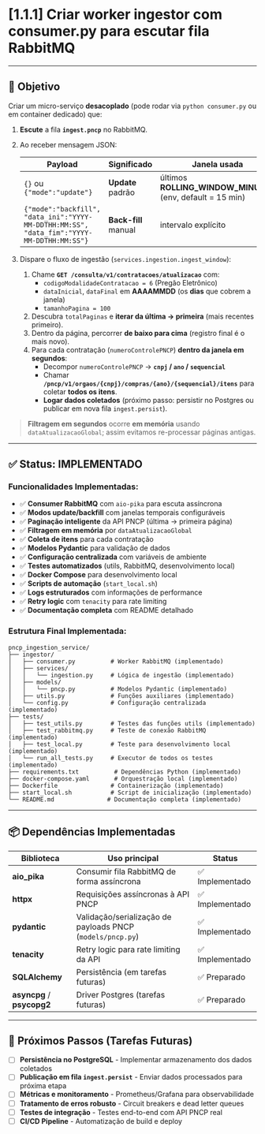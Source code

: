 # [1.1.1] Criar worker ingestor com consumer.py para escutar fila RabbitMQ

---

## 🎯 Objetivo

Criar um micro-serviço **desacoplado** (pode rodar via `python consumer.py` ou em container dedicado) que:

1. **Escute** a fila **`ingest.pncp`** no RabbitMQ.  
2. Ao receber mensagem JSON:

   | Payload | Significado | Janela usada |
   |---------|-------------|--------------|
   | `{}` ou `{"mode":"update"}` | **Update** padrão | últimos **ROLLING_WINDOW_MINUTES** (env, default = 15 min) |
   | `{"mode":"backfill", "data_ini":"YYYY-MM-DDTHH:MM:SS", "data_fim":"YYYY-MM-DDTHH:MM:SS"}` | **Back-fill** manual | intervalo explícito |

3. Dispare o fluxo de ingestão (`services.ingestion.ingest_window`):  
   1. Chame **`GET /consulta/v1/contratacoes/atualizacao`** com:  
      - `codigoModalidadeContratacao = 6` (Pregão Eletrônico)  
      - `dataInicial`, `dataFinal` em **AAAAMMDD** (os **dias** que cobrem a janela)  
      - `tamanhoPagina = 100`  
   2. Descubra `totalPaginas` e **iterar da última → primeira** (mais recentes primeiro).  
   3. Dentro da página, percorrer **de baixo para cima** (registro final é o mais novo).  
   4. Para cada contratação (`numeroControlePNCP`) **dentro da janela em segundos**:  
      - Decompor `numeroControlePNCP` → **`cnpj` / `ano` / `sequencial`**  
      - Chamar **`/pncp/v1/orgaos/{cnpj}/compras/{ano}/{sequencial}/itens`** para coletar **todos os itens**.  
      - **Logar dados coletados** (próximo passo: persistir no Postgres ou publicar em nova fila `ingest.persist`).

> **Filtragem em segundos** ocorre **em memória** usando `dataAtualizacaoGlobal`; assim evitamos re-processar páginas antigas.

---

## ✅ Status: IMPLEMENTADO

### Funcionalidades Implementadas:
- ✅ **Consumer RabbitMQ** com `aio-pika` para escuta assíncrona
- ✅ **Modos update/backfill** com janelas temporais configuráveis
- ✅ **Paginação inteligente** da API PNCP (última → primeira página)
- ✅ **Filtragem em memória** por `dataAtualizacaoGlobal`
- ✅ **Coleta de itens** para cada contratação
- ✅ **Modelos Pydantic** para validação de dados
- ✅ **Configuração centralizada** com variáveis de ambiente
- ✅ **Testes automatizados** (utils, RabbitMQ, desenvolvimento local)
- ✅ **Docker Compose** para desenvolvimento local
- ✅ **Scripts de automação** (`start_local.sh`)
- ✅ **Logs estruturados** com informações de performance
- ✅ **Retry logic** com `tenacity` para rate limiting
- ✅ **Documentação completa** com README detalhado

### Estrutura Final Implementada:
```text
pncp_ingestion_service/
├── ingestor/
│   ├── consumer.py          # Worker RabbitMQ (implementado)
│   ├── services/
│   │   └── ingestion.py     # Lógica de ingestão (implementado)
│   ├── models/
│   │   └── pncp.py          # Modelos Pydantic (implementado)
│   ├── utils.py             # Funções auxiliares (implementado)
│   └── config.py            # Configuração centralizada (implementado)
├── tests/
│   ├── test_utils.py        # Testes das funções utils (implementado)
│   ├── test_rabbitmq.py     # Teste de conexão RabbitMQ (implementado)
│   ├── test_local.py        # Teste para desenvolvimento local (implementado)
│   └── run_all_tests.py     # Executor de todos os testes (implementado)
├── requirements.txt          # Dependências Python (implementado)
├── docker-compose.yaml       # Orquestração local (implementado)
├── Dockerfile               # Containerização (implementado)
├── start_local.sh           # Script de inicialização (implementado)
└── README.md               # Documentação completa (implementado)
```

---

## 📦 Dependências Implementadas

| Biblioteca | Uso principal | Status |
|------------|---------------|--------|
| **aio_pika** | Consumir fila RabbitMQ de forma assíncrona | ✅ Implementado |
| **httpx**   | Requisições assíncronas à API PNCP | ✅ Implementado |
| **pydantic**| Validação/serialização de payloads PNCP (`models/pncp.py`) | ✅ Implementado |
| **tenacity** | Retry logic para rate limiting da API | ✅ Implementado |
| **SQLAlchemy** | Persistência (em tarefas futuras) | ✅ Preparado |
| **asyncpg** / **psycopg2** | Driver Postgres (tarefas futuras) | ✅ Preparado |

---

## 🔄 Próximos Passos (Tarefas Futuras)

- [ ] **Persistência no PostgreSQL** - Implementar armazenamento dos dados coletados
- [ ] **Publicação em fila `ingest.persist`** - Enviar dados processados para próxima etapa
- [ ] **Métricas e monitoramento** - Prometheus/Grafana para observabilidade
- [ ] **Tratamento de erros robusto** - Circuit breakers e dead letter queues
- [ ] **Testes de integração** - Testes end-to-end com API PNCP real
- [ ] **CI/CD Pipeline** - Automatização de build e deploy
